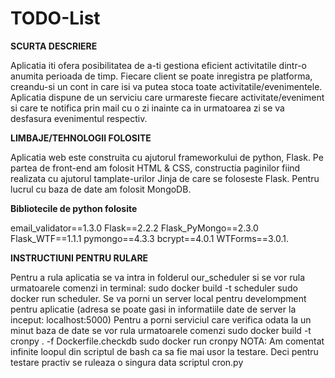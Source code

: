 # TODO-List

**SCURTA DESCRIERE**

Aplicatia iti ofera posibilitatea de a-ti gestiona eficient activitatile dintr-o anumita perioada de timp. Fiecare client se poate inregistra pe platforma, creandu-si  un cont in care isi va putea stoca toate activitatile/evenimentele. Aplicatia dispune de un serviciu care urmareste fiecare activitate/eveniment si care te notifica prin mail cu o zi inainte ca in urmatoarea zi se va desfasura evenimentul respectiv.

**LIMBAJE/TEHNOLOGII FOLOSITE**

Aplicatia web este construita cu ajutorul frameworkului de python, Flask. Pe partea de front-end am folosit HTML & CSS, constructia paginilor fiind realizata cu ajutorul tamplate-urilor Jinja de care se foloseste Flask.
Pentru lucrul cu baza de date am folosit MongoDB.

**Bibliotecile de python folosite**

email_validator==1.3.0
Flask==2.2.2
Flask_PyMongo==2.3.0
Flask_WTF==1.1.1
pymongo==4.3.3
bcrypt==4.0.1
WTForms==3.0.1.

**INSTRUCTIUNI PENTRU RULARE**

Pentru a rula aplicatia se va intra in folderul our_scheduler si se vor rula urmatoarele comenzi in terminal:
sudo docker build -t scheduler
sudo docker run scheduler.
Se va porni un server local pentru develompment pentru aplicatie (adresa se poate gasi in informatiile date de server la inceput: localhost:5000)
Pentru a porni serviciul care verifica odata la un minut baza de date se vor rula urmatoarele comenzi 
sudo docker build -t cronpy . -f Dockerfile.checkdb
sudo docker run cronpy
NOTA: Am comentat infinite loopul din scriptul de bash ca sa fie mai usor la testare. Deci pentru testare practiv se ruleaza o singura data scriptul cron.py

